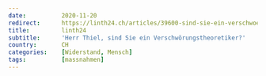 ```yaml
---
date:          2020-11-20
redirect:      https://linth24.ch/articles/39600-sind-sie-ein-verschwoerungstheoretiker-herr-thiel
title:         linth24
subtitle:      'Herr Thiel, sind Sie ein Verschwörungstheoretiker?'
country:       CH
categories:    [Widerstand, Mensch]
tags:          [massnahmen]
---
```

